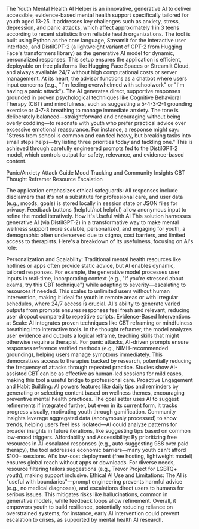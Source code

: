 The Youth Mental Health AI Helper is an innovative, generative AI to deliver accessible, evidence-based mental health support specifically tailored for youth aged 13-25. It addresses key challenges such as anxiety, stress, depression, and panic attacks, which affect approximately 1 in 3 teens according to recent statistics from reliable health organizations. The tool is built using Python as the core language, Streamlit for the interactive user interface, and DistilGPT-2 (a lightweight variant of GPT-2 from Hugging Face's transformers library) as the generative AI model for dynamic, personalized responses. This setup ensures the application is efficient, deployable on free platforms like Hugging Face Spaces or Streamlit Cloud, and always available 24/7 without high computational costs or server management.
At its heart, the advisor functions as a chatbot where users input concerns (e.g., "I'm feeling overwhelmed with schoolwork" or "I'm having a panic attack"). The AI generates direct, supportive responses grounded in proven psychological techniques like Cognitive Behavioral Therapy (CBT) and mindfulness, such as suggesting a 5-4-3-2-1 grounding exercise or 4-7-8 breathing to manage immediate anxiety. The tone is deliberately balanced—straightforward and encouraging without being overly coddling—to resonate with youth who prefer practical advice over excessive emotional reassurance. For instance, a response might say: "Stress from school is common and can feel heavy, but breaking tasks into small steps helps—try listing three priorities today and tackling one." This is achieved through carefully engineered prompts fed to the DistilGPT-2 model, which controls output for safety, relevance, and evidence-based content.

Panic/Anxiety Attack Guide
Mood Tracking and Community Insights
CBT Thought Reframer
Resource Escalation

The application emphasizes ethical safeguards: All responses include disclaimers that it's not a substitute for professional care, and user data (e.g., moods, goals) is stored locally in session state or JSON files for privacy. Feedback buttons (helpful/not helpful) allow anonymous input to refine the model iteratively.
How It's Useful with AI
This solution harnesses generative AI (via DistilGPT-2) in a transformative way to make mental wellness support more scalable, personalized, and engaging for youth, a demographic often underserved due to stigma, cost barriers, and limited access to therapists. Here's a breakdown of its usefulness, focusing on AI's role:

Personalization and Scalability: Traditional mental health resources like hotlines or apps often provide static advice, but AI enables dynamic, tailored responses. For example, the generative model processes user inputs in real-time, incorporating context (e.g., "If you're stressed about exams, try this CBT technique") while adapting to severity—escalating to resources if needed. This scales to unlimited users without human intervention, making it ideal for youth in remote areas or with irregular schedules, where 24/7 access is crucial. AI's ability to generate varied outputs from prompts ensures responses feel fresh and relevant, reducing user dropout compared to repetitive scripts.
Evidence-Based Interventions at Scale: AI integrates proven techniques like CBT reframing or mindfulness breathing into interactive tools. In the thought reframer, the model analyzes user evidence and outputs a logical reframe, teaching skills that might otherwise require a therapist. For panic attacks, AI-driven prompts ensure responses reference verified methods (e.g., NIMH-recommended grounding), helping users manage symptoms immediately. This democratizes access to therapies backed by research, potentially reducing the frequency of attacks through repeated practice. Studies show AI-assisted CBT can be as effective as human-led sessions for mild cases, making this tool a useful bridge to professional care.
Proactive Engagement and Habit Building: AI powers features like daily tips and reminders by generating or selecting content based on wellness themes, encouraging preventive mental health practices. The goal setter uses AI to suggest refinements if integrated further, but even in its current form, it tracks progress visually, motivating youth through gamification. Community insights leverage aggregated data (anonymously processed) to show trends, helping users feel less isolated—AI could analyze patterns for broader insights in future iterations, like suggesting tips based on common low-mood triggers.
Affordability and Accessibility: By prioritizing free resources in AI-escalated responses (e.g., auto-suggesting 988 over paid therapy), the tool addresses economic barriers—many youth can't afford $100+ sessions. AI's low-cost deployment (free hosting, lightweight model) ensures global reach without apps or downloads. For diverse needs, resource filtering tailors suggestions (e.g., Trevor Project for LGBTQ+ youth), making support inclusive.
Ethical AI Use and Limitations: The AI is "useful with boundaries"—prompt engineering prevents harmful advice (e.g., no medical diagnoses), and escalations direct users to humans for serious issues. This mitigates risks like hallucinations, common in generative models, while feedback loops allow refinement. Overall, it empowers youth to build resilience, potentially reducing reliance on overstrained systems; for instance, early AI intervention could prevent escalation to crises, as supported by mental health AI research.
